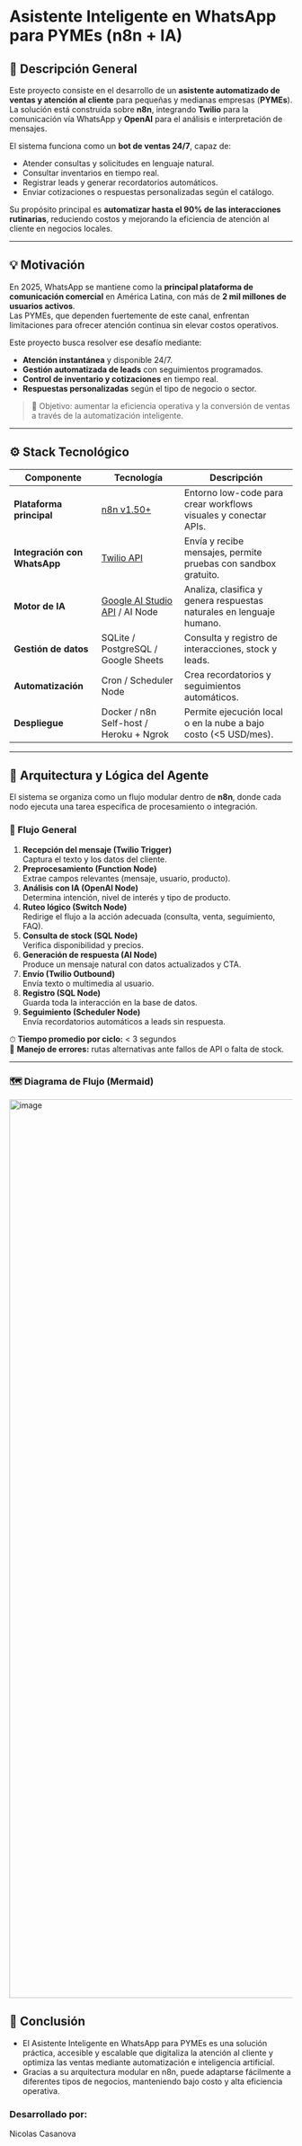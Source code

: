 # Asistente Inteligente en WhatsApp para PYMEs (n8n + IA)

## 🧩 Descripción General
Este proyecto consiste en el desarrollo de un **asistente automatizado de ventas y atención al cliente** para pequeñas y medianas empresas (**PYMEs**).  
La solución está construida sobre **n8n**, integrando **Twilio** para la comunicación vía WhatsApp y **OpenAI** para el análisis e interpretación de mensajes.

El sistema funciona como un **bot de ventas 24/7**, capaz de:
- Atender consultas y solicitudes en lenguaje natural.  
- Consultar inventarios en tiempo real.  
- Registrar leads y generar recordatorios automáticos.  
- Enviar cotizaciones o respuestas personalizadas según el catálogo.  

Su propósito principal es **automatizar hasta el 90% de las interacciones rutinarias**, reduciendo costos y mejorando la eficiencia de atención al cliente en negocios locales.

---

## 💡 Motivación
En 2025, WhatsApp se mantiene como la **principal plataforma de comunicación comercial** en América Latina, con más de **2 mil millones de usuarios activos**.  
Las PYMEs, que dependen fuertemente de este canal, enfrentan limitaciones para ofrecer atención continua sin elevar costos operativos.

Este proyecto busca resolver ese desafío mediante:
- **Atención instantánea** y disponible 24/7.  
- **Gestión automatizada de leads** con seguimientos programados.  
- **Control de inventario y cotizaciones** en tiempo real.  
- **Respuestas personalizadas** según el tipo de negocio o sector.

> 🎯 Objetivo: aumentar la eficiencia operativa y la conversión de ventas a través de la automatización inteligente.

---

## ⚙️ Stack Tecnológico

| Componente | Tecnología | Descripción |
|-------------|-------------|--------------|
| **Plataforma principal** | [n8n v1.50+](https://n8n.io/) | Entorno low-code para crear workflows visuales y conectar APIs. |
| **Integración con WhatsApp** | [Twilio API](https://www.twilio.com/whatsapp) | Envía y recibe mensajes, permite pruebas con sandbox gratuito. |
| **Motor de IA** | [Google AI Studio API](https://aistudio.google.com) / AI Node | Analiza, clasifica y genera respuestas naturales en lenguaje humano. |
| **Gestión de datos** | SQLite / PostgreSQL / Google Sheets | Consulta y registro de interacciones, stock y leads. |
| **Automatización** | Cron / Scheduler Node | Crea recordatorios y seguimientos automáticos. |
| **Despliegue** | Docker / n8n Self-host / Heroku + Ngrok | Permite ejecución local o en la nube a bajo costo (<5 USD/mes). |

---

## 🧠 Arquitectura y Lógica del Agente

El sistema se organiza como un flujo modular dentro de **n8n**, donde cada nodo ejecuta una tarea específica de procesamiento o integración.  

### 🔄 Flujo General

1. **Recepción del mensaje (Twilio Trigger)**  
   Captura el texto y los datos del cliente.  
2. **Preprocesamiento (Function Node)**  
   Extrae campos relevantes (mensaje, usuario, producto).  
3. **Análisis con IA (OpenAI Node)**  
   Determina intención, nivel de interés y tipo de producto.  
4. **Ruteo lógico (Switch Node)**  
   Redirige el flujo a la acción adecuada (consulta, venta, seguimiento, FAQ).  
5. **Consulta de stock (SQL Node)**  
   Verifica disponibilidad y precios.  
6. **Generación de respuesta (AI Node)**  
   Produce un mensaje natural con datos actualizados y CTA.  
7. **Envío (Twilio Outbound)**  
   Envía texto o multimedia al usuario.  
8. **Registro (SQL Node)**  
   Guarda toda la interacción en la base de datos.  
9. **Seguimiento (Scheduler Node)**  
   Envía recordatorios automáticos a leads sin respuesta.

⏱ **Tiempo promedio por ciclo:** < 3 segundos  
🧩 **Manejo de errores:** rutas alternativas ante fallos de API o falta de stock.  

---

### 🗺 Diagrama de Flujo (Mermaid)
<img width="573" height="1600" alt="image" src="https://github.com/user-attachments/assets/d26012ae-3830-4914-94b4-6630921ec5c4" />

## 🧾 Conclusión

- El Asistente Inteligente en WhatsApp para PYMEs es una solución práctica, accesible y escalable que digitaliza la atención al cliente y optimiza las ventas mediante automatización e inteligencia artificial.
- Gracias a su arquitectura modular en n8n, puede adaptarse fácilmente a diferentes tipos de negocios, manteniendo bajo costo y alta eficiencia operativa.

### Desarrollado por:
Nicolas Casanova
